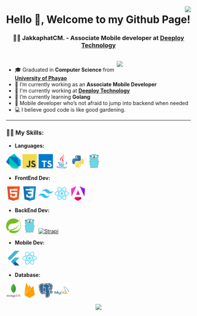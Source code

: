 <!--
Its first time making a profile in github, might be good 
-->

<picture>
  <source srcset="https://komarev.com/ghpvc/?username=jakkaphatminthana&label=Visitors&color=006b1d&style=fla">
  <img align="right" src="https://komarev.com/ghpvc/?username=jakkaphatminthana&label=Visitors&color=006b1d&style=flat" style="float: right; margin-left: 20px; margin-top: 20px;" />
</picture>

<h1 align="left">Hello 👋, Welcome to my Github Page!</h1>
<h3 align="center">
  🐱‍👤 JakkaphatCM. - Associate Mobile developer at  <a href="https://www.deeploytech.co/th" target="_blank">Deeploy Technology</a>
</h3>

<br>

<picture>
  <source srcset="https://github-readme-stats.vercel.app/api?username=jakkaphatminthana&show_icons=true&locale=en&theme=dark">
  <img align="right" width=40%" src="ttps://github-readme-stats.vercel.app/api?username=jakkaphatminthana&show_icons=true&locale=en&theme=dark">
</picture>

- 🎓 Graduated in **Computer Science** from [**University of Phayao**](https://www.up.ac.th/)
- 🔭 I’m currently working as an **Associate Mobile Developer**
- 🏢 I'm currently working at [**Deeploy Technology**](https://www.deeploytech.co/th)
- 🌱 I’m currently learning **Golang**
- 📱 Mobile developer who’s not afraid to jump into backend when needed 
- 💻 I believe good code is like good gardening.

---

<h3 align="left">👨‍💻 My Skills:</h3>

- **Languages:**
<p align="left"> 
  <a href="https://dart.dev" target="_blank" rel="noreferrer"> <img src="https://raw.githubusercontent.com/devicons/devicon/master/icons/dart/dart-original.svg" alt="dart" width="40" height="40"/></a>
  <a href="https://developer.mozilla.org/en-US/docs/Web/JavaScript" target="_blank" rel="noreferrer"> <img src="https://raw.githubusercontent.com/devicons/devicon/master/icons/javascript/javascript-original.svg" alt="javascript" width="40" height="40"/></a> 
  <a href="https://www.typescriptlang.org/" target="_blank" rel="noreferrer"> <img src="https://raw.githubusercontent.com/devicons/devicon/master/icons/typescript/typescript-original.svg" alt="typescript" width="40" height="40"/></a> 
  <a href="https://www.java.com" target="_blank" rel="noreferrer"> <img src="https://raw.githubusercontent.com/devicons/devicon/master/icons/java/java-original.svg" alt="java" width="40" height="40"/></a>
  <a href="https://www.python.org" target="_blank" rel="noreferrer"> <img src="https://raw.githubusercontent.com/devicons/devicon/master/icons/python/python-original.svg" alt="python" width="40" height="40"/></a>
  <a href="https://golang.org" target="_blank" rel="noreferrer"> <img src="https://raw.githubusercontent.com/devicons/devicon/master/icons/go/go-original.svg" alt="golang" width="40" height="40"/></a>
</p>

- **FrontEnd Dev:**
<p align="left"> 
  <a href="https://developer.mozilla.org/en-US/docs/Web/HTML" target="_blank" rel="noreferrer"> <img src="https://raw.githubusercontent.com/devicons/devicon/master/icons/html5/html5-original.svg" alt="html" width="40" height="40"/></a>
  <a href="https://www.w3.org/Style/CSS/" target="_blank" rel="noreferrer"> <img src="https://raw.githubusercontent.com/devicons/devicon/master/icons/css3/css3-original.svg" alt="css" width="40" height="40"/></a>
  <a href="https://tailwindcss.com/" target="_blank" rel="noreferrer"> <img src="https://raw.githubusercontent.com/devicons/devicon/master/icons/tailwindcss/tailwindcss-original.svg" alt="tailwind" width="40" height="40"/></a>
  <a href="https://reactjs.org/" target="_blank" rel="noreferrer"> <img src="https://raw.githubusercontent.com/devicons/devicon/master/icons/react/react-original.svg" alt="react" width="40" height="40"/></a>
  <a href="https://angular.io/" target="_blank" rel="noreferrer"> <img src="https://raw.githubusercontent.com/devicons/devicon/master/icons/angular/angular-original.svg" alt="angular" width="40" height="40"/></a>
</p>

- **BackEnd Dev:**
<p align="left"> 
  <a href="https://spring.io/projects/spring-boot" target="_blank" rel="noreferrer"> <img src="https://raw.githubusercontent.com/devicons/devicon/master/icons/spring/spring-original.svg" alt="spring" width="40" height="40"/></a>
  <a href="https://golang.org" target="_blank" rel="noreferrer"> <img src="https://raw.githubusercontent.com/devicons/devicon/master/icons/go/go-original.svg" alt="golang" width="40" height="40"/></a>
<a href="https://strapi.io/" target="_blank" rel="noreferrer">
  <img src="https://www.svgrepo.com/show/354398/strapi.svg" alt="Strapi" width="40" height="40"/>
</a>

</p>

- **Mobile Dev:**
<p align="left"> 
  <a href="https://flutter.dev" target="_blank" rel="noreferrer"> <img src="https://raw.githubusercontent.com/devicons/devicon/master/icons/flutter/flutter-original.svg" alt="flutter" width="40" height="40"/></a>
  <a href="https://reactnative.dev" target="_blank" rel="noreferrer"> <img src="https://raw.githubusercontent.com/devicons/devicon/master/icons/react/react-original.svg" alt="reactnative" width="40" height="40"/></a>
</p>

- **Database:**
<p align="left"> 
  <a href="https://www.mongodb.com/" target="_blank" rel="noreferrer"> <img src="https://raw.githubusercontent.com/devicons/devicon/master/icons/mongodb/mongodb-original-wordmark.svg" alt="mongodb" width="40" height="40"/></a> 
  <a href="https://firebase.google.com/" target="_blank" rel="noreferrer"> <img src="https://raw.githubusercontent.com/devicons/devicon/master/icons/firebase/firebase-plain.svg" alt="firebase" width="40" height="40"/></a>
  <a href="https://www.postgresql.org/" target="_blank" rel="noreferrer"> <img src="https://raw.githubusercontent.com/devicons/devicon/master/icons/postgresql/postgresql-original.svg" alt="postgresql" width="40" height="40"/></a>
  <a href="https://www.mysql.com/" target="_blank" rel="noreferrer"> <img src="https://raw.githubusercontent.com/devicons/devicon/master/icons/mysql/mysql-original-wordmark.svg" alt="mysql" width="40" height="40"/></a>
</p>

<p align="center">
  <img src="https://capsule-render.vercel.app/api?type=waving&color=0:2D2A55,100:6A5ACD&height=100&section=footer"/>
</p>

